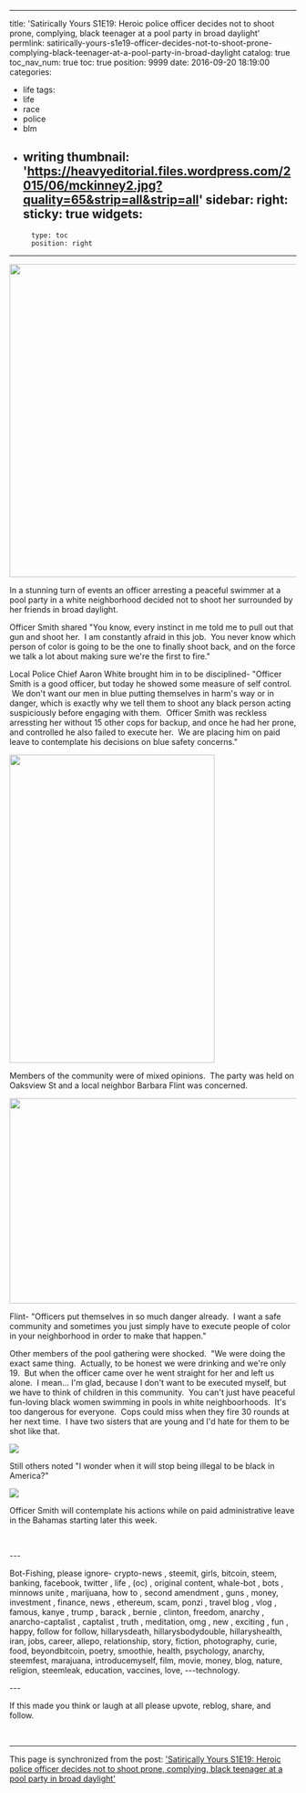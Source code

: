 
---
title: 'Satirically Yours S1E19: Heroic police officer decides not to shoot prone, complying, black teenager at a pool party in broad daylight'
permlink: satirically-yours-s1e19-officer-decides-not-to-shoot-prone-complying-black-teenager-at-a-pool-party-in-broad-daylight
catalog: true
toc_nav_num: true
toc: true
position: 9999
date: 2016-09-20 18:19:00
categories:
- life
tags:
- life
- race
- police
- blm
- writing
thumbnail: 'https://heavyeditorial.files.wordpress.com/2015/06/mckinney2.jpg?quality=65&strip=all&strip=all'
sidebar:
    right:
        sticky: true
widgets:
    -
        type: toc
        position: right
---


<html>
<p><img src="https://heavyeditorial.files.wordpress.com/2015/06/mckinney2.jpg?quality=65&amp;strip=all&amp;strip=all" width="837" height="549"/></p>
<p>In a stunning turn of events an officer arresting a peaceful swimmer at a pool party in a white neighborhood decided not to shoot her surrounded by her friends in broad daylight. &nbsp;</p>
<p>Officer Smith shared "You know, every instinct in me told me to pull out that gun and shoot her. &nbsp;I am constantly afraid in this job. &nbsp;You never know which person of color is going to be the one to finally shoot back, and on the force we talk a lot about making sure we're the first to fire."</p>
<p>Local Police Chief Aaron White brought him in to be disciplined- "Officer Smith is a good officer, but today he showed some measure of self control. &nbsp;We don't want our men in blue putting themselves in harm's way or in danger, which is exactly why we tell them to shoot any black person acting suspiciously before engaging with them. &nbsp;Officer Smith was reckless arressting her without 15 other cops for backup, and once he had her prone, and controlled he also failed to execute her. &nbsp;We are placing him on paid leave to contemplate his decisions on blue safety concerns."</p>
<p><img src="https://www.cityofsummit.org/images/CityDirectory/22/chief%20Weck.jpg" width="360" height="540"/></p>
<p>Members of the community were of mixed opinions. &nbsp;The party was held on Oaksview St and a local neighbor Barbara Flint was concerned.</p>
<p><img src="http://www.dailystormer.com/wp-content/uploads/2015/04/ht_marilyn_hagerty_jp_120309_wg.jpg" width="640" height="360"/></p>
<p>Flint- "Officers put themselves in so much danger already. &nbsp;I want a safe community and sometimes you just simply have to execute people of color in your neighborhood in order to make that happen."</p>
<p>Other members of the pool gathering were shocked. &nbsp;"We were doing the exact same thing. &nbsp;Actually, to be honest we were drinking and we're only 19. &nbsp;But when the officer came over he went straight for her and left us alone. &nbsp;I mean... I'm glad, because I don't want to be executed myself, but we have to think of children in this community. &nbsp;You can't just have peaceful fun-loving black women swimming in pools in white neighboorhoods. &nbsp;It's too dangerous for everyone. &nbsp;Cops could miss when they fire 30 rounds at her next time. &nbsp;I have two sisters that are young and I'd hate for them to be shot like that.</p>
<p><img src="http://www.allvegasreviews.com/wp-content/uploads/2015/06/Wet-Republic-Pool-Party-at-MGM-Grand-2-955x546_c.jpg"/></p>
<p>Still others noted "I wonder when it will stop being illegal to be black in America?"</p>
<p><img src="http://i.huffpost.com/gen/3067828/thumbs/o-TARGET-1-570.jpg?6"/></p>
<p>Officer Smith will contemplate his actions while on paid administrative leave in the Bahamas starting later this week.</p>
<p><br></p>
<p>---</p>
<p>Bot-Fishing, please ignore- crypto-news , steemit, girls, bitcoin, steem, banking, facebook, twitter , life , (oc) , original content, whale-bot , bots , minnows unite , marijuana, how to , second amendment , guns , money, investment , finance, news , ethereum, scam, ponzi , travel blog , vlog , famous, kanye , trump , barack , bernie , clinton, freedom, anarchy , anarcho-captalist , captalist , truth , meditation, omg , new , exciting , fun , happy, follow for follow, hillarysdeath, hillarysbodydouble, hillaryshealth, iran, jobs, career, allepo, relationship, story, fiction, photography, curie, food, beyondbitcoin, poetry, smoothie, health, psychology, anarchy, steemfest, marajuana, introducemyself, film, movie, money, blog, nature, religion, steemleak, education, vaccines, love, ---technology.&nbsp;</p>
<p>---</p>
<p>If this made you think or laugh at all please upvote, reblog, share, and follow.</p>
<p><br></p>
</html>

- - -

This page is synchronized from the post: ['Satirically Yours S1E19: Heroic police officer decides not to shoot prone, complying, black teenager at a pool party in broad daylight'](https://steemit.com/@aggroed/satirically-yours-s1e19-officer-decides-not-to-shoot-prone-complying-black-teenager-at-a-pool-party-in-broad-daylight)
